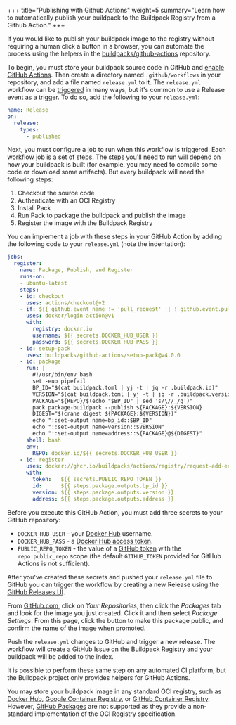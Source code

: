 +++
title="Publishing with Github Actions"
weight=5
summary="Learn how to automatically publish your buildpack to the Buildpack Registry from a Github Action."
+++

If you would like to publish your buildpack image to the registry without requiring a human click a button in a browser, you can automate the process using the helpers in the [buildpacks/github-actions][github-actions] repository.

To begin, you must store your buildpack source code in GitHub and [enable GitHub Actions](https://github.com/features/actions). Then create a directory named `.github/workflows` in your repository, and add a file named `release.yml` to it. The `release.yml` workflow can be [triggered](https://docs.github.com/en/actions/reference/events-that-trigger-workflows) in many ways, but it's common to use a Release event as a trigger. To do so, add the following to your `release.yml`:

```yaml
name: Release
on:
  release:
    types:
      - published
```

Next, you must configure a job to run when this workflow is triggered. Each workflow job is a set of steps. The steps you'll need to run will depend on how your buildpack is built (for example, you may need to compile some code or download some artifacts). But every buildpack will need the following steps:

1. Checkout the source code
1. Authenticate with an OCI Registry
1. Install Pack
1. Run Pack to package the buildpack and publish the image
1. Register the image with the Buildpack Registry

You can implement a job with these steps in your GitHub Action by adding the following code to your `release.yml` (note the indentation):

```yaml
jobs:
  register:
    name: Package, Publish, and Register
    runs-on:
    - ubuntu-latest
    steps:
    - id: checkout
      uses: actions/checkout@v2
    - if: ${{ github.event_name != 'pull_request' || ! github.event.pull_request.head.repo.fork }}
      uses: docker/login-action@v1
      with:
        registry: docker.io
        username: ${{ secrets.DOCKER_HUB_USER }}
        password: ${{ secrets.DOCKER_HUB_PASS }}
    - id: setup-pack
      uses: buildpacks/github-actions/setup-pack@v4.0.0
    - id: package
      run: |
        #!/usr/bin/env bash
        set -euo pipefail
        BP_ID="$(cat buildpack.toml | yj -t | jq -r .buildpack.id)"
        VERSION="$(cat buildpack.toml | yj -t | jq -r .buildpack.version)"
        PACKAGE="${REPO}/$(echo "$BP_ID" | sed 's/\//_/g')"
        pack package-buildpack --publish ${PACKAGE}:${VERSION}
        DIGEST="$(crane digest ${PACKAGE}:${VERSION})"
        echo "::set-output name=bp_id::$BP_ID"
        echo "::set-output name=version::$VERSION"
        echo "::set-output name=address::${PACKAGE}@${DIGEST}"
      shell: bash
      env:
        REPO: docker.io/${{ secrets.DOCKER_HUB_USER }}
    - id: register
      uses: docker://ghcr.io/buildpacks/actions/registry/request-add-entry:4.0.0
      with:
        token:   ${{ secrets.PUBLIC_REPO_TOKEN }}
        id:      ${{ steps.package.outputs.bp_id }}
        version: ${{ steps.package.outputs.version }}
        address: ${{ steps.package.outputs.address }}
```

Before you execute this GitHub Action, you must add three secrets to your GitHub repository:

* `DOCKER_HUB_USER` - your [Docker Hub](https://hub.docker.com/settings/general) username.
* `DOCKER_HUB_PASS` - a [Docker Hub access token](https://hub.docker.com/settings/security).
* `PUBLIC_REPO_TOKEN` - the value of a [GitHub token](https://github.com/settings/tokens/new) with the `repo:public_repo` scope (the default `GITHUB_TOKEN` provided for GitHub Actions is not sufficient).

After you've created these secrets and pushed your `release.yml` file to GitHub you can trigger the workflow by creating a new Release using the [GitHub Releases UI](https://docs.github.com/en/github/administering-a-repository/about-releases).

From [GitHub.com](https://github.com), click on _Your Repositories_, then click the _Packages_ tab and look for the image you just created. Click it and then select _Package Settings_. From this page, click the button to make this package public, and confirm the name of the image when promoted.

Push the `release.yml` changes to GitHub and trigger a new release. The workflow will create a GitHub Issue on the Buildpack Registry and your buildpack will be added to the index.

It is possible to perform these same step on any automated CI platform, but the Buildpack project only provides helpers for GitHub Actions.

You may store your buildpack image in any standard OCI registry, such as [Docker Hub][docker-hub], [Google Container Registry][gcr], or [GitHub Container Registry][ghcr]. However, [GitHub Packages][github-packages] are not supported as they provide a non-standard implementation of the OCI Registry specification.

[package]: /docs/buildpack-author-guide/package-a-buildpack/
[github-actions]: https://github.com/buildpacks/github-actions
[docker-hub]: https://hub.docker.com/
[gcr]: https://cloud.google.com/container-registry/
[ghcr]: https://docs.github.com/en/packages/guides/about-github-container-registry
[github-packages]: https://docs.github.com/en/packages/guides/configuring-docker-for-use-with-github-packages
